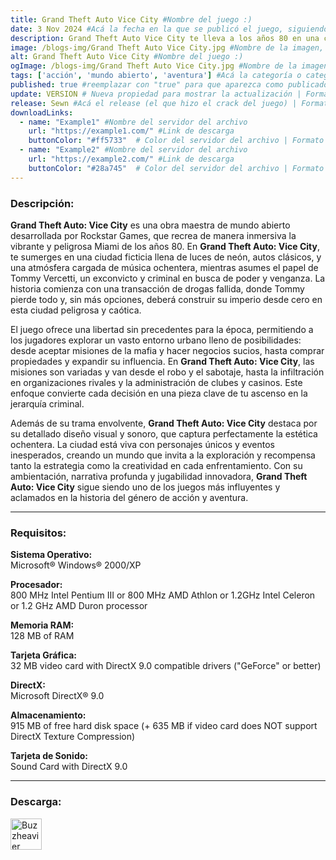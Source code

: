 ```yaml
---
title: Grand Theft Auto Vice City #Nombre del juego :)
date: 3 Nov 2024 #Acá la fecha en la que se publicó el juego, siguiendo este formato: Dia "30", Mes "Oct", Año "2024" = como debe quedar: 30 Oct 2024
description: Grand Theft Auto Vice City te lleva a los años 80 en una ciudad inspirada en Miami, donde jugarás como Tommy Vercetti, un criminal en ascenso. Con una mezcla de acción, misiones intensas y exploración libre, sumérgete en un mundo de colores neón, música retro y crimen organizado. #Acá una mini descripción del juego
image: /blogs-img/Grand Theft Auto Vice City.jpg #Nombre de la imagen, por lo general es exactamente el mismo nombre que el juego excluyendo lo ":" (Dos puntos)
alt: Grand Theft Auto Vice City #Nombre del juego :)
ogImage: /blogs-img/Grand Theft Auto Vice City.jpg #Nombre de la imagen, por lo general es exactamente el mismo nombre que el juego excluyendo lo ":" (Dos puntos)
tags: ['acción', 'mundo abierto', 'aventura'] #Acá la categoría o categorías del juego, si es más de una se coloca en este formato: ['categoría1', 'categoría2']
published: true #reemplazar con "true" para que aparezca como publicado
update: VERSION # Nueva propiedad para mostrar la actualización | Formato: v1.0.0
release: Sewn #Acá el release (el que hizo el crack del juego) | Formato: Nicolhetti
downloadLinks:
  - name: "Example1" #Nombre del servidor del archivo
    url: "https://example1.com/" #Link de descarga
    buttonColor: "#ff5733"  # Color del servidor del archivo | Formato hexadecimal | MediaFire: #0171F0 | Buzzheavier: #FF6600 |
  - name: "Example2" #Nombre del servidor del archivo
    url: "https://example2.com/" #Link de descarga
    buttonColor: "#28a745"  # Color del servidor del archivo | Formato hexadecimal | MediaFire: #0171F0 | Buzzheavier: #FF6600 |
---
```


<!--En VSCode seleccionando una palabra, por ejemplo: "Grand Theft Auto Vice City" y apretando Ctrl+F2 se seleccionan todas las palabras iguales-->

### Descripción:
**Grand Theft Auto: Vice City** es una obra maestra de mundo abierto desarrollada por Rockstar Games, que recrea de manera inmersiva la vibrante y peligrosa Miami de los años 80. En **Grand Theft Auto: Vice City**, te sumerges en una ciudad ficticia llena de luces de neón, autos clásicos, y una atmósfera cargada de música ochentera, mientras asumes el papel de Tommy Vercetti, un exconvicto y criminal en busca de poder y venganza. La historia comienza con una transacción de drogas fallida, donde Tommy pierde todo y, sin más opciones, deberá construir su imperio desde cero en esta ciudad peligrosa y caótica.

El juego ofrece una libertad sin precedentes para la época, permitiendo a los jugadores explorar un vasto entorno urbano lleno de posibilidades: desde aceptar misiones de la mafia y hacer negocios sucios, hasta comprar propiedades y expandir su influencia. En **Grand Theft Auto: Vice City**, las misiones son variadas y van desde el robo y el sabotaje, hasta la infiltración en organizaciones rivales y la administración de clubes y casinos. Este enfoque convierte cada decisión en una pieza clave de tu ascenso en la jerarquía criminal.

Además de su trama envolvente, **Grand Theft Auto: Vice City** destaca por su detallado diseño visual y sonoro, que captura perfectamente la estética ochentera. La ciudad está viva con personajes únicos y eventos inesperados, creando un mundo que invita a la exploración y recompensa tanto la estrategia como la creatividad en cada enfrentamiento. Con su ambientación, narrativa profunda y jugabilidad innovadora, **Grand Theft Auto: Vice City** sigue siendo uno de los juegos más influyentes y aclamados en la historia del género de acción y aventura.

<!--Prompt para Chat-GPT: Hazme una descripción para el juego "Grand Theft Auto Vice City" y cada que menciones "Grand Theft Auto Vice City" ponlo en negrita -->

---

### Requisitos:
**Sistema Operativo:**  
Microsoft® Windows® 2000/XP

**Procesador:**  
800 MHz Intel Pentium III or 800 MHz AMD Athlon or 1.2GHz Intel Celeron or 1.2 GHz AMD Duron processor

**Memoria RAM:**  
128 MB of RAM

**Tarjeta Gráfica:**  
32 MB video card with DirectX 9.0 compatible drivers ("GeForce" or better)

**DirectX:**  
Microsoft DirectX® 9.0

**Almacenamiento:**  
915 MB of free hard disk space (+ 635 MB if video card does NOT support DirectX Texture Compression)

**Tarjeta de Sonido:**  
Sound Card with DirectX 9.0

<!--Si falta o sobra un requisito se quita o se agrega manteniendo el mismo formato-->

---


### Descarga:

[<img src="https://gist.github.com/cxmeel/0dbc95191f239b631c3874f4ccf114e2/raw/download.svg" alt="Buzzheavier" height="50" />](https://buzzheavier.com/f/GX3FAzff0AA)

<!-- # se debe reemplazar por el link de descarga-->

<!--NOMBRE-DEL-SERVICIO se debe reemplazar por el servicio donde está subido el juego-->